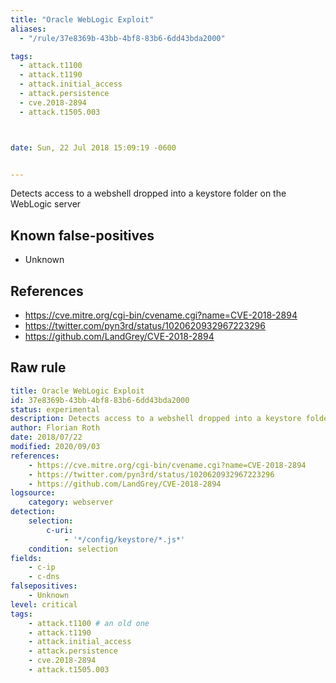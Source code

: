 ```yaml
---
title: "Oracle WebLogic Exploit"
aliases:
  - "/rule/37e8369b-43bb-4bf8-83b6-6dd43bda2000"

tags:
  - attack.t1100
  - attack.t1190
  - attack.initial_access
  - attack.persistence
  - cve.2018-2894
  - attack.t1505.003



date: Sun, 22 Jul 2018 15:09:19 -0600


---
```


Detects access to a webshell dropped into a keystore folder on the WebLogic server

<!--more-->


## Known false-positives

* Unknown



## References

* https://cve.mitre.org/cgi-bin/cvename.cgi?name=CVE-2018-2894
* https://twitter.com/pyn3rd/status/1020620932967223296
* https://github.com/LandGrey/CVE-2018-2894


## Raw rule
```yaml
title: Oracle WebLogic Exploit
id: 37e8369b-43bb-4bf8-83b6-6dd43bda2000
status: experimental
description: Detects access to a webshell dropped into a keystore folder on the WebLogic server
author: Florian Roth
date: 2018/07/22
modified: 2020/09/03
references:
    - https://cve.mitre.org/cgi-bin/cvename.cgi?name=CVE-2018-2894
    - https://twitter.com/pyn3rd/status/1020620932967223296
    - https://github.com/LandGrey/CVE-2018-2894
logsource:
    category: webserver
detection:
    selection:
        c-uri:
            - '*/config/keystore/*.js*'
    condition: selection
fields:
    - c-ip
    - c-dns
falsepositives:
    - Unknown
level: critical
tags:
    - attack.t1100 # an old one
    - attack.t1190
    - attack.initial_access
    - attack.persistence
    - cve.2018-2894
    - attack.t1505.003

```
